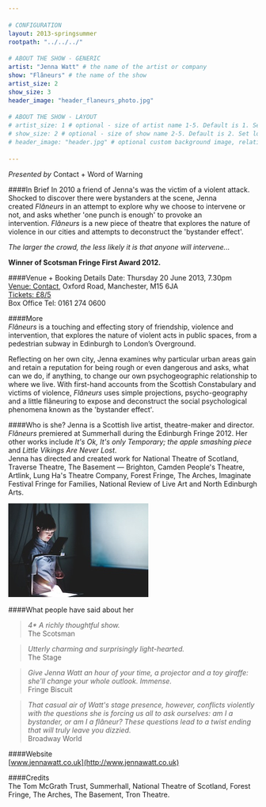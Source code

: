 ```yaml
---

# CONFIGURATION
layout: 2013-springsummer
rootpath: "../../../"

# ABOUT THE SHOW - GENERIC
artist: "Jenna Watt" # the name of the artist or company
show: "Flâneurs" # the name of the show
artist_size: 2
show_size: 3
header_image: "header_flaneurs_photo.jpg"

# ABOUT THE SHOW - LAYOUT
# artist_size: 1 # optional - size of artist name 1-5. Default is 1. Set longer names to lower values
# show_size: 2 # optional - size of show name 2-5. Default is 2. Set longer names to lower values
# header_image: "header.jpg" # optional custom background image, relative to current page

---
```

*Presented by* Contact + Word of Warning 
   
####In Brief
In 2010 a friend of Jenna's was the victim of a violent attack. Shocked to discover there were bystanders at the scene, Jenna created *Flâneurs* in an attempt to explore why we choose to intervene or not, and asks whether 'one punch is enough' to provoke an intervention. *Flâneurs* is a new piece of theatre that explores the nature of violence in our cities and attempts to deconstruct the 'bystander effect'.    
     
*The larger the crowd, the less likely it is that anyone will intervene...*    
     
**Winner of Scotsman Fringe First Award 2012.**    
    
####Venue + Booking Details
Date: Thursday 20 June 2013, 7.30pm   
[Venue: Contact](http://contactmcr.com/visit/getting-here/), Oxford Road, Manchester, M15 6JA    
[Tickets: £8/5](http://contactmcr.com/whats-on/1224-jenna-watt-flaneurs/)   
Box Office Tel: 0161 274 0600   
    
####More    
*Flâneurs* is a touching and effecting story of friendship, violence and intervention, that explores the nature of violent acts in public spaces, from a pedestrian subway in Edinburgh to Londonʼs Overground.    
    
Reflecting on her own city, Jenna examines why particular urban areas gain and retain a reputation for being rough or even dangerous and asks, what can we do, if anything, to change our own psychogeographic relationship to where we live. With first-hand accounts from the Scottish Constabulary and victims of violence, *Flâneurs* uses simple projections, psycho-geography and a little flâneuring to expose and deconstruct the social psychological phenomena known as the 'bystander effect'.   
     
####Who is she?
Jenna is a Scottish live artist, theatre-maker and director.    
*Flâneurs* premiered at Summerhall during the Edinburgh Fringe 2012. Her other works include *It's Ok, It's only Temporary; the apple smashing piece* and *Little Vikings Are Never Lost*.    
Jenna has directed and created work for National Theatre of Scotland, Traverse Theatre, The Basement — Brighton, Camden People's Theatre, Artlink, Lung Ha's Theatre Company, Forest Fringe, The Arches, Imaginate Festival Fringe for Families, National Review of Live Art and North Edinburgh Arts.   
    
![Flâneurs](Flaneurs.jpg)    
    
####What people have said about her       
>*4\* A richly thoughtful show.*<br>The Scotsman  
    
>*Utterly charming and surprisingly light-hearted.*<br>The Stage    
    
>*Give Jenna Watt an hour of your time, a projector and a toy giraffe: she'll change your whole outlook. Immense.*<br>Fringe Biscuit    
    
>*That casual air of Watt's stage presence, however, conflicts violently with the questions she is forcing us all to ask ourselves: am I a bystander, or am I a flâneur? These questions lead to a twist ending that will truly leave you dizzied.*<br>Broadway World    
    
####Website    
[www.jennawatt.co.uk](http://www.jennawatt.co.uk)  
    
####Credits    
The Tom McGrath Trust, Summerhall, National Theatre of Scotland, Forest Fringe, The Arches, The Basement, Tron Theatre.
